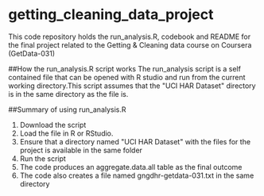 # getting_cleaning_data_project
This code repository holds the run_analysis.R, codebook and README for the final project related to the Getting & Cleaning data course on Coursera (GetData-031)

##How the run_analysis.R script works
The run_analysis script is a self contained file that can be opened with R studio and run from the current working directory.This script assumes that the "UCI HAR Dataset" directory is in the same directory as the file is.

##Summary of using run_analysis.R
1. Download the script
2. Load the file in R or RStudio. 
3. Ensure that a directory named "UCI HAR Dataset" with the files for the project is available in the same folder
4. Run the script
4. The code produces an aggregate.data.all table as the final outcome
5. The code also creates a file named gngdhr-getdata-031.txt in the same directory
